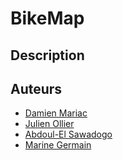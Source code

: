 # BikeMap

## Description

## Auteurs
- [Damien Mariac](https://github.com/DamienMariac/)
- [Julien Ollier](https://github.com/JulienOllier)
- [Abdoul-El Sawadogo](https://github.com/Kader43)
- [Marine Germain](https://github.com/mgermain12)